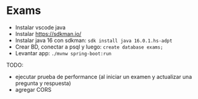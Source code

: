 # Exams

- Instalar vscode java
- Instalar https://sdkman.io/
- Instalar java 16 con sdkman: `sdk install java 16.0.1.hs-adpt`
- Crear BD, conectar a psql y luego: `create database exams;`
- Levantar app: `./mvnw spring-boot:run`

TODO:
- ejecutar prueba de performance (al iniciar un examen y actualizar una pregunta y respuesta)
- agregar CORS 
